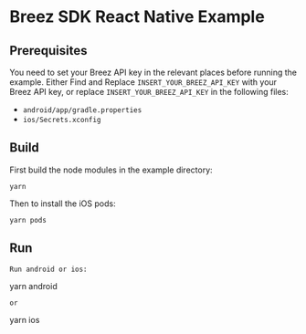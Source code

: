 # Breez SDK React Native Example

## Prerequisites
You need to set your Breez API key in the relevant places before running the example.
Either Find and Replace `INSERT_YOUR_BREEZ_API_KEY` with your Breez API key, 
or replace `INSERT_YOUR_BREEZ_API_KEY` in the following files:
* `android/app/gradle.properties`
* `ios/Secrets.xconfig`

## Build
First build the node modules in the example directory:
```
yarn
```
Then to install the iOS pods:
```
yarn pods
```

## Run
```
Run android or ios:
```
yarn android
```
or 
```
yarn ios
```
